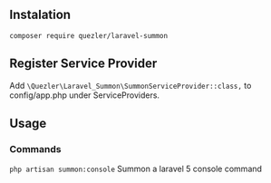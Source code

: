 ## Instalation
`composer require quezler/laravel-summon`

## Register Service Provider

Add `\Quezler\Laravel_Summon\SummonServiceProvider::class,` to config/app.php under ServiceProviders.

## Usage

### Commands

`php artisan summon:console` Summon a laravel 5 console command
